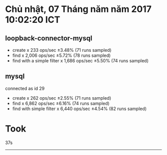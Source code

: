 # Chủ nhật, 07 Tháng năm năm 2017 10:02:20 ICT

## loopback-connector-mysql
- create x 233 ops/sec ±3.48% (71 runs sampled)
- find x 2,006 ops/sec ±5.72% (78 runs sampled)
- find with a simple filter x 1,686 ops/sec ±5.50% (74 runs sampled)

## mysql
connected as id 29
- create x 262 ops/sec ±2.55% (71 runs sampled)
- find x 6,862 ops/sec ±6.16% (74 runs sampled)
- find with simple filter x 6,440 ops/sec ±4.54% (82 runs sampled)


# Took
37s

---

